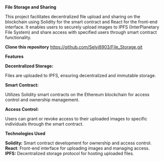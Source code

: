 **File Storage and Sharing**

This project facilitates decentralized file upload and sharing on the blockchain using Solidity for the smart contract and React for the front-end interface. It enables users to securely upload images to IPFS (InterPlanetary File System) and share access with specified users through smart contract functionality.

**Clone this repository**
https://github.com/Selvi8903/File_Storage.git

**Features**

**Decentralized Storage:**

Files are uploaded to IPFS, ensuring decentralized and immutable storage.

**Smart Contract:**

Utilizes Solidity smart contracts on the Ethereum blockchain for access control and ownership management.

**Access Control:**

Users can grant or revoke access to their uploaded images to specific individuals through the smart contract.

**Technologies Used**

**Solidity:** Smart contract development for ownership and access control.
**React**: Front-end interface for uploading images and managing access.
**IPFS:** Decentralized storage protocol for hosting uploaded files.
